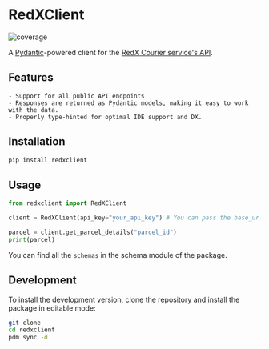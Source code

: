 # RedXClient

![coverage](https://gitlab.com/codesigntheory/redxclient/badges/main/coverage.svg?job=test)

A [Pydantic](https://docs.pydantic.dev/latest/)-powered client for the [RedX Courier service's API](https://redx.com.bd/).

## Features
    - Support for all public API endpoints
    - Responses are returned as Pydantic models, making it easy to work with the data.
    - Properly type-hinted for optimal IDE support and DX.


## Installation

```bash
pip install redxclient
```

## Usage

```python
from redxclient import RedXClient

client = RedXClient(api_key="your_api_key") # You can pass the base_url as well, by default it uses the sandbox url

parcel = client.get_parcel_details("parcel_id")
print(parcel)
```

You can find all the `schemas` in the schema module of the package.

## Development

To install the development version, clone the repository and install the package in editable mode:

```bash
git clone
cd redxclient
pdm sync -d
```
